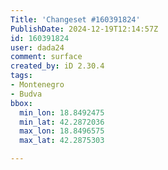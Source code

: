 ```yaml
---
Title: 'Changeset #160391824'
PublishDate: 2024-12-19T12:14:57Z
id: 160391824
user: dada24
comment: surface
created_by: iD 2.30.4
tags:
- Montenegro
- Budva
bbox:
  min_lon: 18.8492475
  min_lat: 42.2872036
  max_lon: 18.8496575
  max_lat: 42.2875303

---
```

